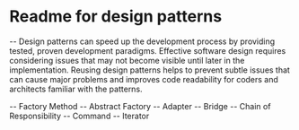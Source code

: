 # Readme for design patterns

-- Design patterns can speed up the development process by providing tested, proven development paradigms. Effective software design requires considering issues that may not become visible until later in the implementation. Reusing design patterns helps to prevent subtle issues that can cause major problems and improves code readability for coders and architects familiar with the patterns.

-- Factory Method
-- Abstract Factory
-- Adapter
-- Bridge
-- Chain of Responsibility
-- Command
-- Iterator